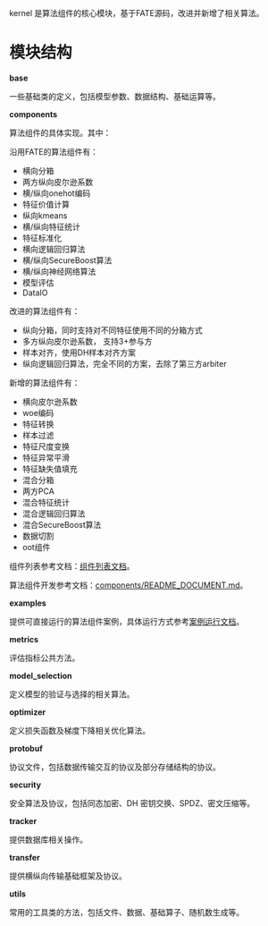 kernel 是算法组件的核心模块，基于FATE源码，改进并新增了相关算法。


# 模块结构

**base**

一些基础类的定义，包括模型参数、数据结构、基础运算等。

**components**

算法组件的具体实现。其中：

沿用FATE的算法组件有：  
	
   * 横向分箱
   * 两方纵向皮尔逊系数
   * 横/纵向onehot编码
   * 特征价值计算
   * 纵向kmeans
   * 横/纵向特征统计
   * 特征标准化
   * 横向逻辑回归算法
   * 横/纵向SecureBoost算法
   * 横/纵向神经网络算法
   * 模型评估
   * DataIO

改进的算法组件有：  

   * 纵向分箱，同时支持对不同特征使用不同的分箱方式  
   * 多方纵向皮尔逊系数， 支持3+参与方   
   * 样本对齐，使用DH样本对齐方案  
   * 纵向逻辑回归算法，完全不同的方案，去除了第三方arbiter

新增的算法组件有： 
 
   * 横向皮尔逊系数
   * woe编码
   * 特征转换
   * 样本过滤
   * 特征尺度变换
   * 特征异常平滑
   * 特征缺失值填充
   * 混合分箱 
   * 两方PCA
   * 混合特征统计
   * 混合逻辑回归算法
   * 混合SecureBoost算法
   * 数据切割
   * oot组件

组件列表参考文档：[组件列表文档](./components)。

算法组件开发参考文档：[components/README_DOCUMENT.md](./components/README_DOCUMENT.md)。

**examples**

提供可直接运行的算法组件案例，具体运行方式参考[案例运行文档](./examples/README.md)。

**metrics**

评估指标公共方法。

**model_selection**

定义模型的验证与选择的相关算法。

**optimizer**

定义损失函数及梯度下降相关优化算法。

**protobuf**

协议文件，包括数据传输交互的协议及部分存储结构的协议。

**security**

安全算法及协议，包括同态加密、DH 密钥交换、SPDZ、密文压缩等。

**tracker**

提供数据库相关操作。

**transfer**

提供横纵向传输基础框架及协议。

**utils**

常用的工具类的方法，包括文件、数据、基础算子、随机数生成等。